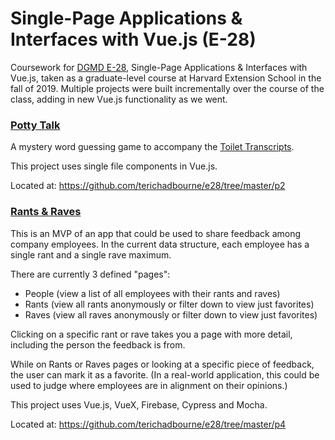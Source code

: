 # Single-Page Applications & Interfaces with Vue.js (E-28)
Coursework for <a href="https://hesweb.dev/e28">DGMD E-28</a>, Single-Page Applications & Interfaces with Vue.js, taken as a graduate-level course at Harvard Extension School in the fall of 2019. Multiple projects were built incrementally over the course of the class, adding in new Vue.js functionality as we went. 

### <a href="https://github.com/terichadbourne/e28/tree/master/p2">Potty Talk</a>
A mystery word guessing game to accompany the <a href="http://toilettranscripts.com/">Toilet Transcripts</a>. 

This project uses single file components in Vue.js.

Located at: https://github.com/terichadbourne/e28/tree/master/p2


### <a href="https://github.com/terichadbourne/e28/tree/master/p4">Rants & Raves</a>

This is an MVP of an app that could be used to share feedback among company employees. In the current data structure, each employee has a single rant and a single rave maximum.

There are currently 3 defined "pages":

- People (view a list of all employees with their rants and raves)
- Rants (view all rants anonymously or filter down to view just favorites)
- Raves (view all raves anonymously or filter down to view just favorites)

Clicking on a specific rant or rave takes you a page with more detail, including the person the feedback is from.

While on Rants or Raves pages or looking at a specific piece of feedback, the user can mark it as a favorite. (In a real-world application, this could be used to judge where employees are in alignment on their opinions.)

This project uses Vue.js, VueX, Firebase, Cypress and Mocha. 

Located at: https://github.com/terichadbourne/e28/tree/master/p4
